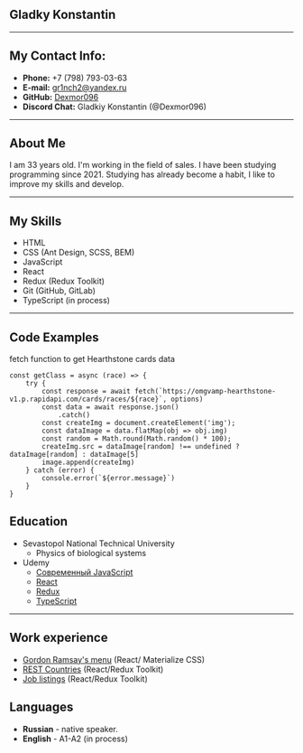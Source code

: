  
## **Gladky Konstantin** 
-------------------------------------------------------------------------------------


## **My Contact Info:**

+ **Phone:** +7 (798) 793-03-63
+ **E-mail:** gr1nch2@yandex.ru
+ **GitHub:** [Dexmor096](https://github.com/Dexmor096)
+ **Discord Chat:**  Gladkiy Konstantin (@Dexmor096)
 
-------------------------------------------------------------------------------------
## **About Me**


I am 33 years old. I'm working in the field of sales. I have been studying programming since 2021. Studying has already become a habit, I like to improve my skills and develop.

-------------------------------------------------------------------------------------
## My Skills 

+ HTML
+ CSS (Ant Design, SCSS, BEM)
+ JavaScript
+ React
+ Redux (Redux Toolkit)
+ Git (GitHub, GitLab)
+ TypeScript (in process)

-------------------------------------------------------------------------------------
## Code Examples

fetch function to get Hearthstone cards data
```
const getClass = async (race) => {
    try {
        const response = await fetch(`https://omgvamp-hearthstone-v1.p.rapidapi.com/cards/races/${race}`, options)
        const data = await response.json()
            .catch()
        const createImg = document.createElement('img');
        const dataImage = data.flatMap(obj => obj.img)
        const random = Math.round(Math.random() * 100);
        createImg.src = dataImage[random] !== undefined ? dataImage[random] : dataImage[5]
        image.append(createImg)
    } catch (error) {
        console.error(`${error.message}`)
    }
}
```
## Education
+ Sevastopol National Technical University
  - Physics of biological systems
+ Udemy
  - [Современный JavaScript](https://www.udemy.com/course/javascript-zero-to-junior-developer/)
  - [React](https://www.udemy.com/course/react-from-scratch/)
  - [Redux](https://www.udemy.com/course/redux-react/)
  - [TypeScript](https://www.udemy.com/course/modern_typescript/)
  
-------------------------------------------------------------------------------------
## Work experience
 
 + [Gordon Ramsay's menu](https://dexmor096.github.io/SPA-practice/) (React/ Materialize CSS)
 + [REST Countries](https://rest-countries-five-eta.vercel.app/) (React/Redux Toolkit)
 + [Job listings](https://dashboard-react-redux-two.vercel.app/) (React/Redux Toolkit)

## Languages

+ **Russian** - native speaker. 
+ **English** - A1-A2 (in process)
